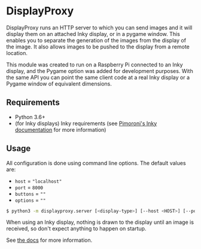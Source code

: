 # DisplayProxy

DisplayProxy runs an HTTP server to which you can send images and it will
display them on an attached Inky display, or in a pygame window. This
enables you to separate the generation of the images from the display of the
image. It also allows images to be pushed to the display from a remote
location.

This module was created to run on a Raspberry Pi connected to an Inky
display, and the Pygame option was added for development purposes. With the
same API you can point the same client code at a real Inky display or a Pygame
window of equivalent dimensions.

## Requirements

- Python 3.6+
- (for Inky displays) Inky requirements (see 
  [Pimoroni's Inky documentation](https://learn.pimoroni.com/tutorial/sandyj/getting-started-with-inky-phat)
  for more information)

## Usage

All configuration is done using command line options. The default values are:
- `host` = `"localhost"`
- `port` = `8000`
- `buttons` = `""`
- `options` = `""`

```bash
$ python3 -m displayproxy.server [<display-type>] [--host <HOST>] [--port <PORT>] [--buttons <BUTTONS>] [--options <OPTIONS>]
```

When using an Inky display, nothing is drawn to the display until an image is
received, so don't expect anything to happen on startup.

See [the docs](docs/index.md) for more information.
